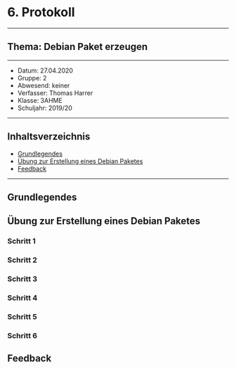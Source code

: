 # 6. Protokoll
---------------------------------------------
## Thema: Debian Paket erzeugen
---------------------------------------------
* Datum:      27.04.2020
* Gruppe:     2  
* Abwesend:   keiner
* Verfasser:  Thomas Harrer 
* Klasse:     3AHME
* Schuljahr:  2019/20
---------------------------------------------
## Inhaltsverzeichnis
* [Grundlegendes](#grundlegendes)
* [Übung zur Erstellung eines Debian Paketes](#übung-zur-erstellung-eines-debian-paketes)
* [Feedback](#feedback)

---------------------------------------------
## Grundlegendes

## Übung zur Erstellung eines Debian Paketes
### Schritt 1
### Schritt 2
### Schritt 3
### Schritt 4
### Schritt 5
### Schritt 6

## Feedback

